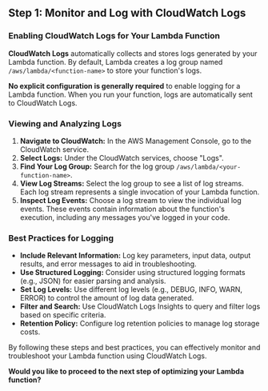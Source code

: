 ## Step 1: Monitor and Log with CloudWatch Logs

### Enabling CloudWatch Logs for Your Lambda Function

**CloudWatch Logs** automatically collects and stores logs generated by your Lambda function. By default, Lambda creates a log group named `/aws/lambda/<function-name>` to store your function's logs. 

**No explicit configuration is generally required** to enable logging for a Lambda function. When you run your function, logs are automatically sent to CloudWatch Logs. 

### Viewing and Analyzing Logs

1. **Navigate to CloudWatch:** In the AWS Management Console, go to the CloudWatch service.
2. **Select Logs:** Under the CloudWatch services, choose "Logs".
3. **Find Your Log Group:** Search for the log group `/aws/lambda/<your-function-name>`.
4. **View Log Streams:** Select the log group to see a list of log streams. Each log stream represents a single invocation of your Lambda function.
5. **Inspect Log Events:** Choose a log stream to view the individual log events. These events contain information about the function's execution, including any messages you've logged in your code.

### Best Practices for Logging

* **Include Relevant Information:** Log key parameters, input data, output results, and error messages to aid in troubleshooting.
* **Use Structured Logging:** Consider using structured logging formats (e.g., JSON) for easier parsing and analysis.
* **Set Log Levels:** Use different log levels (e.g., DEBUG, INFO, WARN, ERROR) to control the amount of log data generated.
* **Filter and Search:** Use CloudWatch Logs Insights to query and filter logs based on specific criteria.
* **Retention Policy:** Configure log retention policies to manage log storage costs.

By following these steps and best practices, you can effectively monitor and troubleshoot your Lambda function using CloudWatch Logs.
 
**Would you like to proceed to the next step of optimizing your Lambda function?**

